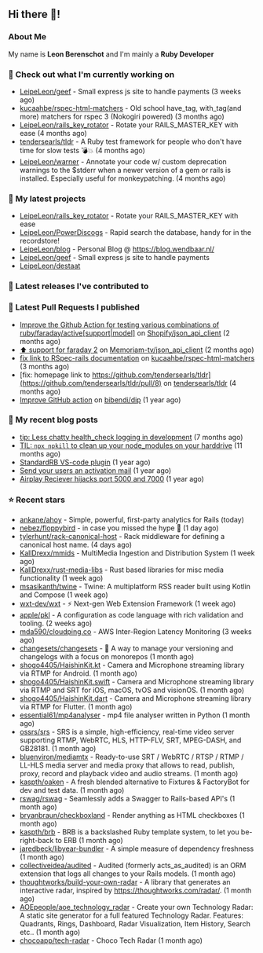## Hi there 👋!

### About Me

My name is **Leon Berenschot** and I'm mainly a **Ruby Developer**
<br>

### 👷 Check out what I'm currently working on

- [LeipeLeon/geef](https://github.com/LeipeLeon/geef) - Small express js site to handle payments (3 weeks ago)
- [kucaahbe/rspec-html-matchers](https://github.com/kucaahbe/rspec-html-matchers) - Old school have_tag, with_tag(and more) matchers for rspec 3 (Nokogiri powered) (3 months ago)
- [LeipeLeon/rails_key_rotator](https://github.com/LeipeLeon/rails_key_rotator) - Rotate your RAILS_MASTER_KEY with ease (4 months ago)
- [tendersearls/tldr](https://github.com/tendersearls/tldr) - A Ruby test framework for people who don&#39;t have time for slow tests 💣💥 (4 months ago)
- [LeipeLeon/warner](https://github.com/LeipeLeon/warner) - Annotate your code w/ custom deprecation warnings to the $stderr when a newer version of a gem or rails is installed. Especially useful for monkeypatching. (4 months ago)

### 🌱 My latest projects

- [LeipeLeon/rails_key_rotator](https://github.com/LeipeLeon/rails_key_rotator) - Rotate your RAILS_MASTER_KEY with ease
- [LeipeLeon/PowerDiscogs](https://github.com/LeipeLeon/PowerDiscogs) - Rapid search the database, handy for in the recordstore!
- [LeipeLeon/blog](https://github.com/LeipeLeon/blog) - Personal Blog @ https://blog.wendbaar.nl/
- [LeipeLeon/geef](https://github.com/LeipeLeon/geef) - Small express js site to handle payments
- [LeipeLeon/destaat](https://github.com/LeipeLeon/destaat)

### 🔭 Latest releases I've contributed to


### 🔨 Latest Pull Requests I published

- [Improve the Github Action for testing various combinations of ruby/faraday/active[support|model]](https://github.com/Shopify/json_api_client/pull/3) on [Shopify/json_api_client](https://github.com/Shopify/json_api_client) (2 months ago)
- [⬆️ support for faraday 2](https://github.com/Memoriam-tv/json_api_client/pull/1) on [Memoriam-tv/json_api_client](https://github.com/Memoriam-tv/json_api_client) (2 months ago)
- [fix link to RSpec-rails documentation](https://github.com/kucaahbe/rspec-html-matchers/pull/81) on [kucaahbe/rspec-html-matchers](https://github.com/kucaahbe/rspec-html-matchers) (3 months ago)
- [fix: homepage link to https://github.com/tendersearls/tldr](https://github.com/tendersearls/tldr/pull/8) on [tendersearls/tldr](https://github.com/tendersearls/tldr) (4 months ago)
- [Improve GitHub action](https://github.com/bibendi/dip/pull/159) on [bibendi/dip](https://github.com/bibendi/dip) (1 year ago)

### 📜 My recent blog posts

- [tip: Less chatty health_check logging in development](https://www.wendbaar.nl/posts/2023/07/tip_less_chatty_health_check_logging_in_development) (7 months ago)
- [TIL: `npx npkill` to clean up your node_modules on your harddrive](https://www.wendbaar.nl/posts/2023/03/til_npx_npkill_to_clean_up_your_node_modules_on_your_harddrive) (11 months ago)
- [StandardRB VS-code plugin](https://www.wendbaar.nl/posts/2023/02/standardrb_vscode_plugin) (1 year ago)
- [Send your users an activation mail](https://www.wendbaar.nl/posts/2023/02/send_your_users_an_activation_mail) (1 year ago)
- [Airplay Reciever hijacks port 5000 and 7000](https://www.wendbaar.nl/posts/2023/02/airplay_reciever_hijacks_port_5000_and_7000) (1 year ago)

### ⭐ Recent stars

- [ankane/ahoy](https://github.com/ankane/ahoy) - Simple, powerful, first-party analytics for Rails (today)
- [nebez/floppybird](https://github.com/nebez/floppybird) - in case you missed the hype 🐥 (1 day ago)
- [tylerhunt/rack-canonical-host](https://github.com/tylerhunt/rack-canonical-host) - Rack middleware for defining a canonical host name. (4 days ago)
- [KallDrexx/mmids](https://github.com/KallDrexx/mmids) - MultiMedia Ingestion and Distribution System (1 week ago)
- [KallDrexx/rust-media-libs](https://github.com/KallDrexx/rust-media-libs) - Rust based libraries for misc media functionality (1 week ago)
- [msasikanth/twine](https://github.com/msasikanth/twine) - Twine: A multiplatform RSS reader built using Kotlin and Compose (1 week ago)
- [wxt-dev/wxt](https://github.com/wxt-dev/wxt) - ⚡ Next-gen Web Extension Framework (1 week ago)
- [apple/pkl](https://github.com/apple/pkl) - A configuration as code language with rich validation and tooling. (2 weeks ago)
- [mda590/cloudping.co](https://github.com/mda590/cloudping.co) - AWS Inter-Region Latency Monitoring (3 weeks ago)
- [changesets/changesets](https://github.com/changesets/changesets) - 🦋       A way to manage your versioning and changelogs with a focus on monorepos (1 month ago)
- [shogo4405/HaishinKit.kt](https://github.com/shogo4405/HaishinKit.kt) - Camera and Microphone streaming library via RTMP for Android. (1 month ago)
- [shogo4405/HaishinKit.swift](https://github.com/shogo4405/HaishinKit.swift) - Camera and Microphone streaming library via RTMP and SRT for iOS, macOS, tvOS and visionOS. (1 month ago)
- [shogo4405/HaishinKit.dart](https://github.com/shogo4405/HaishinKit.dart) - Camera and Microphone streaming library via RTMP for Flutter. (1 month ago)
- [essential61/mp4analyser](https://github.com/essential61/mp4analyser) - mp4 file analyser written in Python (1 month ago)
- [ossrs/srs](https://github.com/ossrs/srs) - SRS is a simple, high-efficiency, real-time video server supporting RTMP, WebRTC, HLS, HTTP-FLV, SRT, MPEG-DASH, and GB28181. (1 month ago)
- [bluenviron/mediamtx](https://github.com/bluenviron/mediamtx) - Ready-to-use SRT / WebRTC / RTSP / RTMP / LL-HLS media server and media proxy that allows to read, publish, proxy, record and playback video and audio streams. (1 month ago)
- [kaspth/oaken](https://github.com/kaspth/oaken) - A fresh blended alternative to Fixtures &amp; FactoryBot for dev and test data. (1 month ago)
- [rswag/rswag](https://github.com/rswag/rswag) - Seamlessly adds a Swagger to Rails-based API&#39;s (1 month ago)
- [bryanbraun/checkboxland](https://github.com/bryanbraun/checkboxland) - Render anything as HTML checkboxes (1 month ago)
- [kaspth/brb](https://github.com/kaspth/brb) - BRB is a backslashed Ruby template system, to let you be-right-back to ERB (1 month ago)
- [jaredbeck/libyear-bundler](https://github.com/jaredbeck/libyear-bundler) - A simple measure of dependency freshness (1 month ago)
- [collectiveidea/audited](https://github.com/collectiveidea/audited) - Audited (formerly acts_as_audited) is an ORM extension that logs all changes to your Rails models. (1 month ago)
- [thoughtworks/build-your-own-radar](https://github.com/thoughtworks/build-your-own-radar) - A library that generates an interactive radar, inspired by https://thoughtworks.com/radar/. (1 month ago)
- [AOEpeople/aoe_technology_radar](https://github.com/AOEpeople/aoe_technology_radar) - Create your own Technology Radar: A static site generator for a full featured Technology Radar. Features: Quadrants, Rings, Dashboard, Radar Visualization, Item History, Search etc.. (1 month ago)
- [chocoapp/tech-radar](https://github.com/chocoapp/tech-radar) - Choco Tech Radar (1 month ago)
